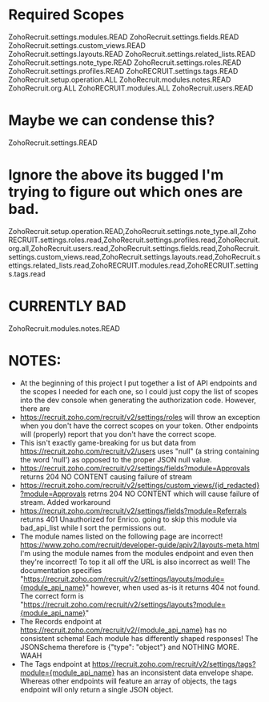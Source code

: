 # Required Scopes
ZohoRecruit.settings.modules.READ
ZohoRecruit.settings.fields.READ
ZohoRecruit.settings.custom_views.READ
ZohoRecruit.settings.layouts.READ
ZohoRecruit.settings.related_lists.READ
ZohoRecruit.settings.note_type.READ
ZohoRecruit.settings.roles.READ
ZohoRecruit.settings.profiles.READ
ZohoRECRUIT.settings.tags.READ
ZohoRecruit.setup.operation.ALL
ZohoRecruit.modules.notes.READ
ZohoRecruit.org.ALL
ZohoRECRUIT.modules.ALL
ZohoRecruit.users.READ

# Maybe we can condense this?
ZohoRecruit.settings.READ

# Ignore the above its bugged I'm trying to figure out which ones are bad.
ZohoRecruit.setup.operation.READ,ZohoRecruit.settings.note_type.all,ZohoRECRUIT.settings.roles.read,ZohoRecruit.settings.profiles.read,ZohoRecruit.org.all,ZohoRecruit.users.read,ZohoRecruit.settings.fields.read,ZohoRecruit.settings.custom_views.read,ZohoRecruit.settings.layouts.read,ZohoRecruit.settings.related_lists.read,ZohoRECRUIT.modules.read,ZohoRECRUIT.settings.tags.read


# CURRENTLY BAD
ZohoRecruit.modules.notes.READ

# NOTES:
* At the beginning of this project I put together a list of API endpoints and the scopes I needed for each one, so I could just copy the list of scopes into the dev console when generating the authorization code. However, there are 
* https://recruit.zoho.com/recruit/v2/settings/roles will throw an exception when you don't have the correct scopes on your token. Other endpoints will (properly) report that you don't have the correct scope.
* This isn't exactly game-breaking for us but data from https://recruit.zoho.com/recruit/v2/users uses "null" (a string containing the word 'null') as opposed to the proper JSON null value.
* https://recruit.zoho.com/recruit/v2/settings/fields?module=Approvals returns 204 NO CONTENT causing failure of stream
* https://recruit.zoho.com/recruit/v2/settings/custom_views/{id_redacted}?module=Approvals retrns 204 NO CONTENT which will cause failure of stream. Added workaround
* https://recruit.zoho.com/recruit/v2/settings/fields?module=Referrals returns 401 Unauthorized for Enrico. going to skip this module via bad_api_list while I sort the permissions out.
* The module names listed on the following page are incorrect! https://www.zoho.com/recruit/developer-guide/apiv2/layouts-meta.html I'm using the module names from the modules endpoint and even then they're incorrect! To top it all off the URL is also incorrect as well! The documentation specifies "https://recruit.zoho.com/recruit/v2/settings/layouts/module={module_api_name}" however, when used as-is it returns 404 not found. The correct form is "https://recruit.zoho.com/recruit/v2/settings/layouts?module={module_api_name}" 
* The Records endpoint at https://recruit.zoho.com/recruit/v2/{module_api_name} has no consistent schema! Each module has differently shaped responses! The JSONSchema therefore is {"type": "object"} and NOTHING MORE. WAAH
* The Tags endpoint at https://recruit.zoho.com/recruit/v2/settings/tags?module={module_api_name} has an inconsistent data envelope shape. Whereas other endpoints will feature an array of objects, the tags endpoint will only return a single JSON object.
